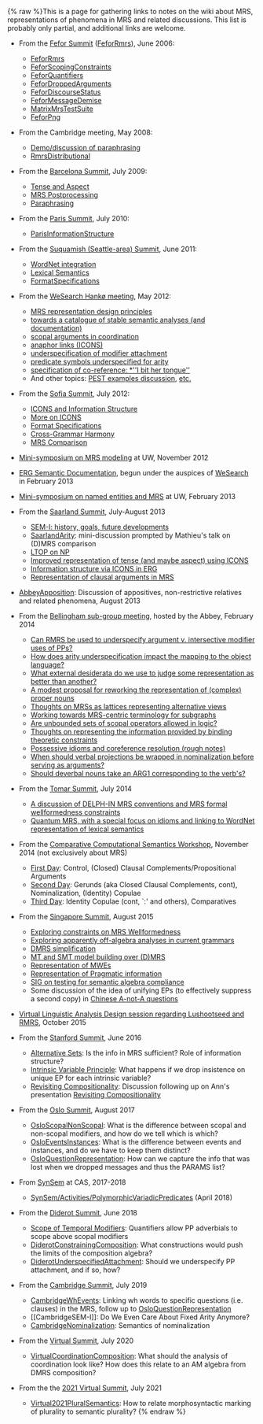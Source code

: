 {% raw %}This is a page for gathering links to notes on the wiki about MRS,
representations of phenomena in MRS and related discussions. This list
is probably only partial, and additional links are welcome.

- From the [Fefor Summit](FeforTop) ([FeforRmrs](FeforRmrs)), June
2006:
  
  - [FeforRmrs](FeforRmrs)
  - [FeforScopingConstraints](FeforScopingConstraints)
  - [FeforQuantifiers](FeforQuantifiers)
  - [FeforDroppedArguments](FeforDroppedArguments)
  - [FeforDiscourseStatus](FeforDiscourseStatus)
  - [FeforMessageDemise](FeforMessageDemise)
  - [MatrixMrsTestSuite](https://blog.inductorsoftware.com/docsproto/matrix/MatrixMrsTestSuite)
  - [FeforPng](FeforPng)
- From the Cambridge meeting, May 2008:
  - [Demo/discussion of paraphrasing](../RmrsParaphrasing)
  - [RmrsDistributional](../RmrsDistributional)
- From the [Barcelona Summit](BarcelonaTop), July 2009:
  
  - [Tense and Aspect](BarcelonaSemantics)
  - [MRS Postprocessing](BarcelonaPostprocessing)
  - [Paraphrasing](BarcelonaParaphrasing)
- From the [Paris Summit](ParisTop), July 2010:
  
  - [ParisInformationStructure](ParisInformationStructure)
- From the [Suquamish (Seattle-area) Summit](SuquamishTop), June 2011:
  
  - [WordNet integration](SuquamishMRSWordNet)
  - [Lexical Semantics](SuquamishLexSem)
  - [FormatSpecifications](FormatSpecifications)
- From the [WeSearch Hankø meeting](/WeSearch/Hank%C3%B8Schedule), May
2012:
  
  - [MRS representation design
principles](WeSearch_DesignPrinciples)
  - [towards a catalogue of stable semantic analyses (and
documentation)](WeSearch_AnalysisCatalog)
  - [scopal arguments in coordination](WeSearch_ScopalArgCoord)
  - [anaphor links (ICONS)](WeSearch_ICONS)
  - [underspecification of modifier
attachment](WeSearch_UnderspecifedAttachment)
  - [predicate symbols underspecified for
arity](WeSearch_UnderspecifiedPreds)
  - [specification of co-reference: \*''I bit her
tongue''](WeSearch_VariablePropertySharing)
  - And other topics: [PEST examples
discussion](WeSearch_PestExamples),
[etc.](/WeSearch/Hank%C3%B8TheRest)
- From the [Sofia Summit](SofiaTop), July 2012:
  
  - [ICONS and Information Structure](SofiaIcons)
  - [More on ICONS](SofiaIconsImplementation)
  - [Format Specifications](SofiaMrsRfc)
  - [Cross-Grammar Harmony](SofiaVpmHarmony)
  - [MRS Comparison](SofiaMrsComparison)
- [Mini-symposium on MRS modeling](RmrsLm) at UW, November 2012
- [ERG Semantic Documentation](../ErgSemantics), begun under the auspices
of [WeSearch](WeSearch) in February 2013
- [Mini-symposium on named entities and MRS](RmrsNes) at UW, February
2013
- From the [Saarland Summit](SaarlandTop), July-August 2013
  
  - [SEM-I: history, goals, future developments](SaarlandSemi)
  - [SaarlandArity](SaarlandArity): mini-discussion prompted by
Mathieu's talk on (D)MRS comparison
  - [LTOP on NP](SaarlandLtopDiscussion)
  - [Improved representation of tense (and maybe aspect) using
ICONS](SaarlandTense)
  - [Information structure via ICONS in ERG](SaarlandIconsErg)
  - [Representation of clausal arguments in
MRS](../SaarlandSententialArgument)
- [AbbeyApposition](AbbeyApposition): Discussion of appositives,
non-restrictive relatives and related phenomena, August 2013
- From the [Bellingham sub-group meeting](TheAbbey_Chrysalis2014),
hosted by the Abbey, February 2014
  
  - [Can RMRS be used to underspecify argument v. intersective
modifier uses of PPs?](TheAbbey_Chrysalis2014PpAttachment)
  - [How does arity underspecification impact the mapping to the
object language?](TheAbbey_Chrysalis2014Arity)
  - [What external desiderata do we use to judge some representation
as better than another?](TheAbbey_Chrysalis2014WhatsThePoint)
  - [A modest proposal for reworking the representation of (complex)
proper nouns](TheAbbey_Chrysalis2014ProperNouns)
  - [Thoughts on MRSs as lattices representing alternative
views](TheAbbey_Chrysalis2014SchrodingerMrs)
  - [Working towards MRS-centric terminology for
subgraphs](TheAbbey_Chrysalis2014Terminology)
  - [Are unbounded sets of scopal operators allowed in
logic?](TheAbbey_Chrysalis2014OpenEndedPredicates)
  - [Thoughts on representing the information provided by binding
theoretic constraints](TheAbbey_Chrysalis2014BindingTheory)
  - [Possessive idioms and coreference resolution (rough
notes)](TheAbbey_Chrysalis2014PossessiveIdioms)
  - [When should verbal projections be wrapped in nominalization
before serving as
arguments?](TheAbbey_Chrysalis2014Nominalization)
  - [Should deverbal nouns take an ARG1 corresponding to the
verb's?](TheAbbey_Chrysalis2014DeverbalNouns)
- From the [Tomar Summit](TomarSchedule), July 2014
  
  - [A discussion of DELPH-IN MRS conventions and MRS formal
wellformedness constraints](TomarMrsWellformedness)
  - [Quantum MRS, with a special focus on idioms and linking to
WordNet representation of lexical semantics](TomarQuantumMRS)
- From the [Comparative Computational Semantics
Workshop](WeSearch_Ccs), November 2014 (not exclusively about MRS)
  
  - [First Day](WeSearch_CcsDayOne): Control, (Closed) Clausal
Complements/Propositional Arguments
  - [Second Day](WeSearch_CcsDayTwo): Gerunds (aka Closed Clausal
Complements, cont), Nominalization, (Identity) Copulae
  - [Third Day](WeSearch_CcsDayTwo): Identity Copulae (cont, \`:'
and others), Comparatives
- From the [Singapore Summit](SingaporeSchedule), August 2015
  
  - [Exploring constraints on MRS
Wellformedness](SingaporeMrsWellformedness)
  - [Exploring apparently off-algebra analyses in current
grammars](SingaporeHookOrthodoxy)
  - [DMRS simplification](SingaporeDmrsSimplification)
  - [MT and SMT model building over (D)MRS](SingaporeSmtModel)
  - [Representation of MWEs](SingaporeRepresentingMwes)
  - [Representation of Pragmatic
information](SingaporeRepresentingPragmatics)
  - [SIG on testing for semantic algebra
compliance](SingaporeSemanticAlgebraCompliance)
  - Some discussion of the idea of unifying EPs (to effectively
suppress a second copy) in [Chinese A-not-A
questions](LADChineseAnotA)
- [Virtual Linguistic Analysis Design session regarding Lushootseed
and RMRS](LADLushootseedSemantics), October 2015
- From the [Stanford Summit](StanfordSchedule), June 2016
  
  - [Alternative Sets](StanfordAlternativeSets): Is the info in MRS
sufficient? Role of information structure?
  - [Intrinsic Variable
Principle](StanfordCrowgeyIntrinsicVariableNotes): What happens
if we drop insistence on unique EP for each intrinsic variable?
  - [Revisiting Compositionality](StanfordAlgebraAdditions):
Discussion following up on Ann's presentation [Revisiting
Compositionality](http://www.delph-in.net/2016/compositionality.pdf)
- From the [Oslo Summit](OsloSchedule), August 2017
  
  - [OsloScopalNonScopal](OsloScopalNonScopal): What is the
difference between scopal and non-scopal modifiers, and how do
we tell which is which?
  - [OsloEventsInstances](OsloEventsInstances): What is the
difference between events and instances, and do we have to keep
them distinct?
  - [OsloQuestionRepresentation](OsloQuestionRepresentation): How
can we capture the info that was lost when we dropped messages
and thus the PARAMS list?
- From [SynSem](SynSem) at CAS, 2017-2018
  
  - [SynSem/Activities/PolymorphicVariadicPredicates](SynSem_Activities_PolymorphicVariadicPredicates)
(April 2018)
- From the [Diderot Summit](DiderotSchedule), June 2018
  
  - [Scope of Temporal
Modifiers](http://users.sussex.ac.uk/~johnca/summit-2018/scope.pdf):
Quantifiers allow PP adverbials to scope above scopal modifiers
  - [DiderotConstrainingComposition](DiderotConstrainingComposition):
What constructions would push the limits of the composition
algebra?
  - [DiderotUnderspecifiedAttachment](DiderotUnderspecifiedAttachment):
Should we underspecify PP attachment, and if so, how?
- From the [Cambridge Summit](CambridgeSchedule), July 2019
  
  - [CambridgeWhEvents](CambridgeWhEvents): Linking wh words to
specific questions (i.e. clauses) in the MRS, follow up to
[OsloQuestionRepresentation](OsloQuestionRepresentation)
  - [[CambridgeSEM-I]]: Do We Even Care About Fixed Arity Anymore?
  - [CambridgeNominalization](CambridgeNominalization): Semantics of
nominalization
- From the [Virtual Summit](VirtualSchedule), July 2020
  
  - [VirtualCoordinationComposition](VirtualCoordinationComposition):
What should the analysis of coordination look like? How does
this relate to an AM algebra from DMRS composition?
- From the the [2021 Virtual Summit](Virtual2021Schedule), July 2021
  
  - [Virtual2021PluralSemantics](Virtual2021PluralSemantics):
How to relate morphosyntactic marking of plurality to semantic plurality?
{% endraw %}